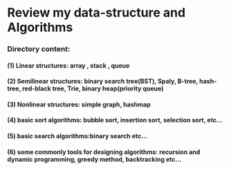 # Review my data-structure and Algorithms

### Directory content:
#### (1) Linear structures: array , stack , queue 
#### (2) Semilinear structures: binary search tree(BST), Spaly, B-tree, hash-tree, red-black tree, Trie, binary heap(priority queue)
#### (3) Nonlinear structures: simple graph, hashmap
#### (4) basic sort algorithms: bubble sort, insertion sort, selection sort,  etc...
#### (5) basic search algorithms:binary search  etc...
#### (6) some commonly tools for designing algorithms: recursion and dynamic programming, greedy method, backtracking etc...

